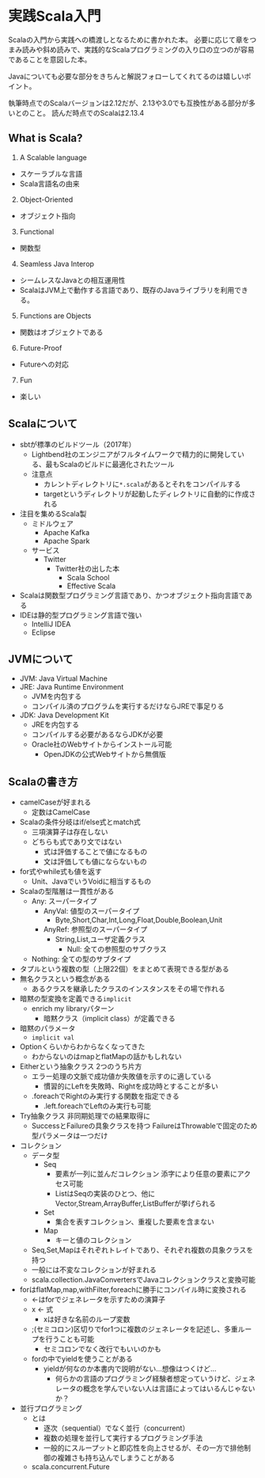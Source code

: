# 実践Scala入門

Scalaの入門から実践への橋渡しとなるために書かれた本。
必要に応じて章をつまみ読みや斜め読みで、実践的なScalaプログラミングの入り口の立つのが容易であることを意図した本。

Javaについても必要な部分をきちんと解説フォローしてくれてるのは嬉しいポイント。

執筆時点でのScalaバージョンは2.12だが、2.13や3.0でも互換性がある部分が多いとのこと。
読んだ時点でのScalaは2.13.4

## What is Scala?

1. A Scalable language
  - スケーラブルな言語
  - Scala言語名の由来
2. Object-Oriented
  - オブジェクト指向
3. Functional
  - 関数型
4. Seamless Java Interop
  - シームレスなJavaとの相互運用性
  - ScalaはJVM上で動作する言語であり、既存のJavaライブラリを利用できる。
5. Functions are Objects
  - 関数はオブジェクトである
6. Future-Proof
  - Futureへの対応
7. Fun
  - 楽しい

## Scalaについて

- sbtが標準のビルドツール（2017年）
  - Lightbend社のエンジニアがフルタイムワークで精力的に開発している、最もScalaのビルドに最適化されたツール
  - 注意点
    - カレントディレクトリに`*.scala`があるとそれをコンパイルする
    - targetというディレクトリが起動したディレクトリに自動的に作成される
- 注目を集めるScala製
  - ミドルウェア
    - Apache Kafka
    - Apache Spark
  - サービス
    - Twitter
      - Twitter社の出した本
        - Scala School
        - Effective Scala
- Scalaは関数型プログラミング言語であり、かつオブジェクト指向言語である
- IDEは静的型プログラミング言語で強い
  - IntelliJ IDEA
  - Eclipse

## JVMについて

- JVM: Java Virtual Machine
- JRE: Java Runtime Environment
  - JVMを内包する
  - コンパイル済のプログラムを実行するだけならJREで事足りる
- JDK: Java Development Kit
  - JREを内包する
  - コンパイルする必要があるならJDKが必要
  - Oracle社のWebサイトからインストール可能
    - OpenJDKの公式Webサイトから無償版

## Scalaの書き方

- camelCaseが好まれる
  - 定数はCamelCase
- Scalaの条件分岐はif/else式とmatch式
  - 三項演算子は存在しない
  - どちらも式であり文ではない
    - 式は評価することで値になるもの
    - 文は評価しても値にならないもの
- for式やwhile式も値を返す
  - Unit、JavaでいうVoidに相当するもの
- Scalaの型階層は一貫性がある
  - Any: スーパータイプ
    - AnyVal: 値型のスーパータイプ
      - Byte,Short,Char,Int,Long,Float,Double,Boolean,Unit
    - AnyRef: 参照型のスーパータイプ
      - String,List,ユーザ定義クラス
        - Null: 全ての参照型のサブクラス
  - Nothing: 全ての型のサブタイプ
- タプルという複数の型（上限22個）をまとめて表現できる型がある
- 無名クラスという概念がある
  - あるクラスを継承したクラスのインスタンスをその場で作れる
- 暗黙の型変換を定義できる`implicit`
  - enrich my libraryパターン
    - 暗黙クラス（implicit class）が定義できる
- 暗黙のパラメータ
  - `implicit val`
- Optionくらいからわからなくなってきた
  - わからないのはmapとflatMapの話かもしれない
- Eitherという抽象クラス 2つのうち片方
  - エラー処理の文脈で成功値か失敗値を示すのに適している
    - 慣習的にLeftを失敗時、Rightを成功時とすることが多い
  - .foreachでRightのみ実行する関数を指定できる
    - .left.foreachでLeftのみ実行も可能
- Try抽象クラス 非同期処理での結果取得に
  - SuccessとFailureの具象クラスを持つ FailureはThrowableで固定のため型パラメータは一つだけ
- コレクション
  - データ型
    - Seq
      - 要素が一列に並んだコレクション 添字により任意の要素にアクセス可能
      - ListはSeqの実装のひとつ、他にVector,Stream,ArrayBuffer,ListBufferが挙げられる
    - Set
      - 集合を表すコレクション、重複した要素を含まない
    - Map
      - キーと値のコレクション
  - Seq,Set,Mapはそれぞれトレイトであり、それぞれ複数の具象クラスを持つ
  - 一般には不変なコレクションが好まれる
  - scala.collection.JavaConvertersでJavaコレクションクラスと変換可能
- forはflatMap,map,withFilter,foreachに勝手にコンパイル時に変換される
  - <-はforでジェネレータを示すための演算子
  - x <- 式
    - xは好きな名前のループ変数
  - ;(セミコロン)区切りでfor1つに複数のジェネレータを記述し、多重ループを行うことも可能
    -  セミコロンでなく改行でもいいのかも
  - forの中でyieldを使うことがある
    - yieldが何なのか本書内で説明がない…想像はつくけど…
      - 何らかの言語のプログラミング経験者想定っていうけど、ジェネレータの概念を学んでいない人は言語によってはいるんじゃないか？
- 並行プログラミング
  - とは
    - 逐次（sequential）でなく並行（concurrent）
    - 複数の処理を並行して実行するプログラミング手法
    - 一般的にスループットと即応性を向上させるが、その一方で排他制御の複雑さも持ち込んでしまうことがある
  - scala.concurrent.Future

